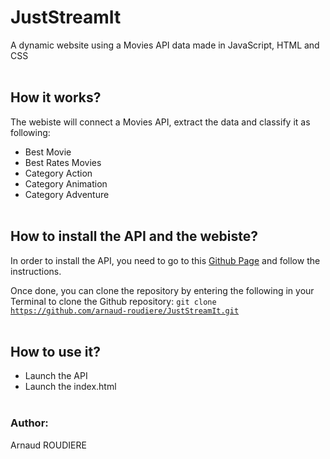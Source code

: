 # JustStreamIt
A dynamic website using a Movies API data made in JavaScript, HTML and CSS
<br><br>
## How it works?
The webiste will connect a Movies API, extract the data and classify it as following:
- Best Movie
- Best Rates Movies
- Category Action
- Category Animation
- Category Adventure
<br><br>
## How to install the API and the webiste?

In order to install the API, you need to go to this [Github Page](https://github.com/OpenClassrooms-Student-Center/OCMovies-API-EN-FR) and follow the instructions.

Once done, you can clone the repository by entering the following in your Terminal to clone the Github repository:
<code class="language-bash" data-lang="bash">git clone https://github.com/arnaud-roudiere/JustStreamIt.git</code><br><br>


## How to use it?
* Launch the API
* Launch the index.html
<br><br>
### Author:
Arnaud ROUDIERE
